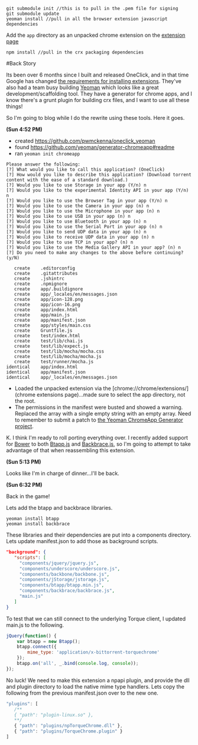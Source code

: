 ```
git submodule init //this is to pull in the .pem file for signing
git submodule update
yeoman install //pull in all the browser extension javascript dependencies
```
Add the `app` directory as an unpacked chrome extension on the [extension page](chrome://chrome/extensions/)
```
npm install //pull in the crx packaging dependencies
```

#Back Story

Its been over 6 months since I built and released OneClick, and in that time Google has changed [the requirements for installing extensions](http://developer.chrome.com/extensions/manifestVersion.html#manifest-v1-changes). They've also had a team busy building [Yeoman](http://yeoman.io) which looks like a great development/scaffolding tool. They have a generator for chrome apps, and I know there's a grunt plugin for building crx files, and I want to use all these things!

So I'm going to blog while I do the rewrite using these tools. Here it goes.

__(Sun 4:52 PM)__  
* created https://github.com/pwmckenna/oneclick_yeoman  
* found https://github.com/yeoman/generator-chromeapp#readme  
* ran `yeoman init chromeapp`

```
Please answer the following:
[?] What would you like to call this application? (OneClick) 
[?] How would you like to describe this application? (Download torrent content with the ease of a standard download.) 
[?] Would you like to use Storage in your app (Y/n) n
[?] Would you like to the experimental Identity API in your app (Y/n) n
[?] Would you like to use the Browser Tag in your app (Y/n) n
[?] Would you like to use the Camera in your app (n) n
[?] Would you like to use the Microphone in your app (n) n
[?] Would you like to use USB in your app (n) n
[?] Would you like to use Bluetooth in your app (n) n
[?] Would you like to use the Serial Port in your app (n) n
[?] Would you like to send UDP data in your app (n) n
[?] Would you like to receive UDP data in your app (n) n
[?] Would you like to use TCP in your app? (n) n
[?] Would you like to use the Media Gallery API in your app? (n) n
[?] Do you need to make any changes to the above before continuing? (y/N) 

   create    .editorconfig
   create    .gitattributes
   create    .jshintrc
   create    .npmignore
   create    app/.buildignore
   create    app/_locales/en/messages.json
   create    app/icon-128.png
   create    app/icon-16.png
   create    app/index.html
   create    app/main.js
   create    app/manifest.json
   create    app/styles/main.css
   create    Gruntfile.js
   create    test/index.html
   create    test/lib/chai.js
   create    test/lib/expect.js
   create    test/lib/mocha/mocha.css
   create    test/lib/mocha/mocha.js
   create    test/runner/mocha.js
identical    app/index.html
identical    app/manifest.json
identical    app/_locales/en/messages.json
```

* Loaded the unpacked extension via the [chrome://chrome/extensions/](chrome extensions page)...made sure to select the app directory, not the root.
* The permissions in the manifest were busted and showed a warning. Replaced the array with a single empty string with an empty array. Need to remember to submit a patch to [the Yeoman ChromeApp Generator project](https://github.com/yeoman/generator-chromeapp).

K. I think I'm ready to roll porting everything over. I recently added support for [Bower](http://twitter.github.com/bower/) to both [Btapp.js](https://github.com/bittorrenttorque/btapp/) and [Backbrace.js](https://github.com/bittorrenttorque/backbrace/), so I'm going to attempt to take advantage of that when reassembling this extension.

__(Sun 5:13 PM)__  

Looks like I'm in charge of dinner...I'll be back. 

__(Sun 6:32 PM)__  

Back in the game!

Lets add the btapp and backbrace libraries.
```bs
yeoman install btapp
yeoman install backbrace
```
These libraries and their dependencies are put into a components directory. Lets update manifest.json to add those as background scripts.
```json
"background": {
   "scripts": [
     "components/jquery/jquery.js",
     "components/underscore/underscore.js",
     "components/backbone/backbone.js",
     "components/jStorage/jstorage.js",
     "components/btapp/btapp.min.js",
     "components/backbrace/backbrace.js",
     "main.js"
   ]
}
```

To test that we can still connect to the underlying Torque client, I updated main.js to the following.
```js
jQuery(function() {
    var btapp = new Btapp();
    btapp.connect({
        mime_type: 'application/x-bittorrent-torquechrome'
    });
    btapp.on('all', _.bind(console.log, console));
});
```
No luck! We need to make this extension a npapi plugin, and provide the dll and plugin directory to load the native mime type handlers. Lets copy the following from the previous manifest.json over to the new one.
```js
"plugins": [
   /**
   { "path": "plugin-linux.so" },
   **/
   { "path": "plugins/npTorqueChrome.dll" },
   { "path": "plugins/TorqueChrome.plugin" }
]   
```

